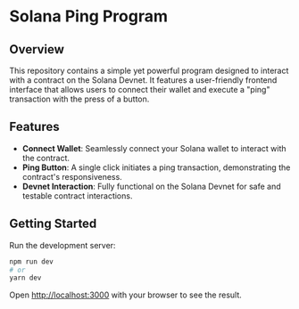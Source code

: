 # Solana Ping Program

## Overview
This repository contains a simple yet powerful program designed to interact with a contract on the Solana Devnet. It features a user-friendly frontend interface that allows users to connect their wallet and execute a "ping" transaction with the press of a button.

## Features
- **Connect Wallet**: Seamlessly connect your Solana wallet to interact with the contract.
- **Ping Button**: A single click initiates a ping transaction, demonstrating the contract's responsiveness.
- **Devnet Interaction**: Fully functional on the Solana Devnet for safe and testable contract interactions.

## Getting Started

Run the development server:

```bash
npm run dev
# or
yarn dev
```

Open [http://localhost:3000](http://localhost:3000) with your browser to see the result.
